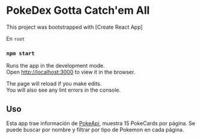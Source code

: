 # PokeDex Gotta Catch'em All

This project was bootstrapped with [Create React App]

En `root`

### `npm start`

Runs the app in the development mode.\
Open [http://localhost:3000](http://localhost:3000) to view it in the browser.

The page will reload if you make edits.\
You will also see any lint errors in the console.

## Uso

Esta app trae información de [PokeApi](https://pokeapi.co/), muestra 15 PokeCards por página. Se puede buscar por nombre y filtrar por tipo de Pokemon en cada página.


